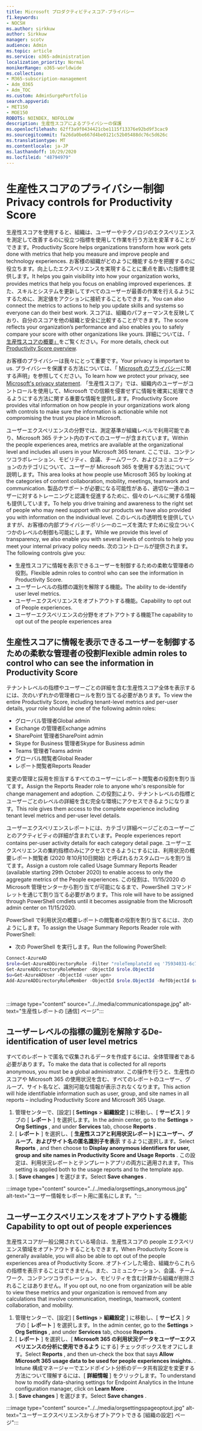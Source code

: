 ```yaml
---
title: Microsoft プロダクティビティスコア-プライバシー
f1.keywords:
- NOCSH
ms.author: sirkkuw
author: Sirkkuw
manager: scotv
audience: Admin
ms.topic: article
ms.service: o365-administration
localization_priority: Normal
monikerRange: o365-worldwide
ms.collection:
- M365-subscription-management
- Adm_O365
- Adm_TOC
ms.custom: AdminSurgePortfolio
search.appverid:
- MET150
- MOE150
ROBOTS: NOINDEX, NOFOLLOW
description: 生産性スコアによるプライバシーの保護
ms.openlocfilehash: 62ff3a9f0434421cbe1115f13376e92bd9f3cac9
ms.sourcegitcommit: fa26da0be667d4be0121c52b05488dc76c5d626c
ms.translationtype: MT
ms.contentlocale: ja-JP
ms.lasthandoff: 10/29/2020
ms.locfileid: "48794979"
---
```

# <a name="privacy-controls-for-productivity-score"></a><span data-ttu-id="90b31-103">生産性スコアのプライバシー制御</span><span class="sxs-lookup"><span data-stu-id="90b31-103">Privacy controls for Productivity Score</span></span>

<span data-ttu-id="90b31-104">生産性スコアを使用すると、組織は、ユーザーやテクノロジのエクスペリエンスを測定して改善するのに役立つ指標を使用して作業を行う方法を変革することができます。</span><span class="sxs-lookup"><span data-stu-id="90b31-104">Productivity Score helps organizations transform how work gets done with metrics that help you measure and improve people and technology experiences.</span></span> <span data-ttu-id="90b31-105">お客様の組織がどのように機能するかを把握するのに役立ちます。向上したエクスペリエンスを実現することに重点を置いた指標を提供します。</span><span class="sxs-lookup"><span data-stu-id="90b31-105">It helps you gain visibility into how your organization works, provides metrics that help you focus on enabling improved experiences.</span></span>  <span data-ttu-id="90b31-106">また、スキルとシステムを更新してすべてのユーザーが最善の作業を行えるようにするために、測定値をアクションに接続することもできます。</span><span class="sxs-lookup"><span data-stu-id="90b31-106">You can also connect the metrics to actions to help you update skills and systems so everyone can do their best work.</span></span> <span data-ttu-id="90b31-107">スコアは、組織のパフォーマンスを反映しており、自分のスコアを他の組織と安全に比較することができます。</span><span class="sxs-lookup"><span data-stu-id="90b31-107">The score reflects your organization’s performance and also enables you to safely compare your score with other organizations like yours.</span></span>  <span data-ttu-id="90b31-108">詳細については、「 [生産性スコアの概要」](productivity-score.md)をご覧ください。</span><span class="sxs-lookup"><span data-stu-id="90b31-108">For more details, check out [Productivity Score overview](productivity-score.md).</span></span>

<span data-ttu-id="90b31-109">お客様のプライバシーは我々にとって重要です。</span><span class="sxs-lookup"><span data-stu-id="90b31-109">Your privacy is important to us.</span></span> <span data-ttu-id="90b31-110">プライバシーを保護する方法については、「 [Microsoft のプライバシー](https://privacy.microsoft.com/privacystatement)に関する声明」を参照してください。</span><span class="sxs-lookup"><span data-stu-id="90b31-110">To learn how we protect your privacy, see [Microsoft's privacy statement](https://privacy.microsoft.com/privacystatement).</span></span> <span data-ttu-id="90b31-111">「生産性スコア」では、組織内のユーザーがコントロールを使用して、Microsoft での信頼を侵害せずに情報を確実に処理できるようにする方法に関する重要な情報を提供します。</span><span class="sxs-lookup"><span data-stu-id="90b31-111">Productivity Score provides vital information on how people in your organizations work along with controls to make sure the information is actionable while not compromising the trust you place in Microsoft.</span></span>

<span data-ttu-id="90b31-112">ユーザーエクスペリエンスの分野では、測定基準が組織レベルで利用可能であり、Microsoft 365 テナント内のすべてのユーザーが含まれています。</span><span class="sxs-lookup"><span data-stu-id="90b31-112">Within the people experiences area, metrics are available at the organizational   level and includes all users in your Microsoft 365 tenant.</span></span> <span data-ttu-id="90b31-113">ここでは、コンテンツコラボレーション、モビリティ、会議、チームワーク、およびコミュニケーションのカテゴリについて、ユーザーが Microsoft 365 を使用する方法について説明します。</span><span class="sxs-lookup"><span data-stu-id="90b31-113">This area looks at how people use Microsoft 365 by looking at the categories of content collaboration, mobility, meetings, teamwork and communication.</span></span> <span data-ttu-id="90b31-114">製品のサポートが必要になる可能性がある、適切な一連のユーザーに対するトレーニングと認識を促進するために、個々のレベルに関する情報も提供しています。</span><span class="sxs-lookup"><span data-stu-id="90b31-114">To help you drive   training and awareness  to the right set of people who may need support with our products we have also provided you with information on the  individual level.</span></span> <span data-ttu-id="90b31-115">このレベルの透明性を提供していますが、お客様の内部プライバシーポリシーのニーズを満たすために役立ついくつかのレベルの制御も可能にします。</span><span class="sxs-lookup"><span data-stu-id="90b31-115">While we provide this level of transparency, we also enable you with several levels of controls to help you meet your internal privacy policy needs.</span></span>
<span data-ttu-id="90b31-116">次のコントロールが提供されます。</span><span class="sxs-lookup"><span data-stu-id="90b31-116">The following controls give you:</span></span>

- <span data-ttu-id="90b31-117">生産性スコアに情報を表示できるユーザーを制御するための柔軟な管理者の役割。</span><span class="sxs-lookup"><span data-stu-id="90b31-117">Flexible admin roles to control who can see the information in Productivity Score.</span></span>
- <span data-ttu-id="90b31-118">ユーザーレベルの指標の識別を解除する機能。</span><span class="sxs-lookup"><span data-stu-id="90b31-118">The ability to de-identify user level metrics.</span></span>
- <span data-ttu-id="90b31-119">ユーザーエクスペリエンスをオプトアウトする機能。</span><span class="sxs-lookup"><span data-stu-id="90b31-119">Capability to opt out of People experiences.</span></span>
- <span data-ttu-id="90b31-120">ユーザーエクスペリエンスの分野をオプトアウトする機能</span><span class="sxs-lookup"><span data-stu-id="90b31-120">The capability to opt out of the people   experiences area</span></span>

## <a name="flexible-admin-roles-to-control-who-can-see-the-information-in-productivity-score"></a><span data-ttu-id="90b31-121">生産性スコアに情報を表示できるユーザーを制御するための柔軟な管理者の役割</span><span class="sxs-lookup"><span data-stu-id="90b31-121">Flexible admin roles to control who can see the information in Productivity Score</span></span>

<span data-ttu-id="90b31-122">テナントレベルの指標やユーザーごとの詳細を含む生産性スコア全体を表示するには、次のいずれかの管理者ロールを割り当てる必要があります。</span><span class="sxs-lookup"><span data-stu-id="90b31-122">To view the entire Productivity Score, including tenant-level metrics and per-user details, your role should be one of the following admin roles:</span></span>

- <span data-ttu-id="90b31-123">グローバル管理者</span><span class="sxs-lookup"><span data-stu-id="90b31-123">Global admin</span></span>
- <span data-ttu-id="90b31-124">Exchange の管理者</span><span class="sxs-lookup"><span data-stu-id="90b31-124">Exchange admins</span></span>
- <span data-ttu-id="90b31-125">SharePoint 管理者</span><span class="sxs-lookup"><span data-stu-id="90b31-125">SharePoint admin</span></span>
- <span data-ttu-id="90b31-126">Skype for Business 管理者</span><span class="sxs-lookup"><span data-stu-id="90b31-126">Skype for Business admin</span></span>
- <span data-ttu-id="90b31-127">Teams 管理者</span><span class="sxs-lookup"><span data-stu-id="90b31-127">Teams admin</span></span>
- <span data-ttu-id="90b31-128">グローバル閲覧者</span><span class="sxs-lookup"><span data-stu-id="90b31-128">Global Reader</span></span>
- <span data-ttu-id="90b31-129">レポート閲覧者</span><span class="sxs-lookup"><span data-stu-id="90b31-129">Reports Reader</span></span>

<span data-ttu-id="90b31-130">変更の管理と採用を担当するすべてのユーザーにレポート閲覧者の役割を割り当てます。</span><span class="sxs-lookup"><span data-stu-id="90b31-130">Assign the Reports Reader role to anyone who's responsible for change management and adoption.</span></span> <span data-ttu-id="90b31-131">この役割により、テナントレベルの指標とユーザーごとのレベルの詳細を含む完全な環境にアクセスできるようになります。</span><span class="sxs-lookup"><span data-stu-id="90b31-131">This role gives them access to the complete experience including tenant level metrics and per-user level details.</span></span>

<span data-ttu-id="90b31-132">ユーザーエクスペリエンスレポートには、カテゴリ詳細ページごとのユーザーごとのアクティビティの詳細が含まれています。</span><span class="sxs-lookup"><span data-stu-id="90b31-132">People experiences report contains per-user activity details for each category detail page.</span></span> <span data-ttu-id="90b31-133">ユーザーエクスペリエンスの集約指標のみにアクセスできるようにするには、利用状況の概要レポート閲覧者 (2020 年10月10日開始) と呼ばれるカスタムロールを割り当てます。</span><span class="sxs-lookup"><span data-stu-id="90b31-133">Assign a custom role called Usage Summary Reports Reader (available starting 29th October 2020) to enable access to only the aggregate metrics of the People experiences.</span></span> <span data-ttu-id="90b31-134">この役割は、11/15/2020 の Microsoft 管理センターから割り当てが可能になるまで、PowerShell コマンドレットを通じて割り当てる必要があります。</span><span class="sxs-lookup"><span data-stu-id="90b31-134">This role will have to be assigned through PowerShell cmdlets until it becomes assignable from the Microsoft admin center on 11/15/2020.</span></span>

<span data-ttu-id="90b31-135">PowerShell で利用状況の概要レポートの閲覧者の役割を割り当てるには、次のようにします。</span><span class="sxs-lookup"><span data-stu-id="90b31-135">To assign the Usage Summary Reports Reader role with PowerShell:</span></span>

- <span data-ttu-id="90b31-136">次の PowerShell を実行します。</span><span class="sxs-lookup"><span data-stu-id="90b31-136">Run the following PowerShell:</span></span>

```powershell
Connect-AzureAD
$role=Get-AzureADDirectoryRole -Filter "roleTemplateId eq '75934031-6c7e-415a-99d7-48dbd49e875e'"
Get-AzureADDirectoryRoleMember -ObjectId $role.ObjectId
$u=Get-AzureADUser -ObjectId <user upn>
Add-AzureADDirectoryRoleMember -ObjectId $role.ObjectId -RefObjectId $u.ObjectId
```

</br>

:::image type="content" source="../../media/communicationspage.jpg" alt-text="生産性レポートの [通信] ページ":::

## <a name="de-identification-of-user-level-metrics"></a><span data-ttu-id="90b31-138">ユーザーレベルの指標の識別を解除する</span><span class="sxs-lookup"><span data-stu-id="90b31-138">De-identification of user level metrics</span></span>

<span data-ttu-id="90b31-139">すべてのレポートで匿名で収集されるデータを作成するには、全体管理者である必要があります。</span><span class="sxs-lookup"><span data-stu-id="90b31-139">To make the data that is collected for all reports anonymous, you must be a global administrator.</span></span> <span data-ttu-id="90b31-140">この操作を行うと、生産性のスコアや Microsoft 365 の使用状況を含む、すべてのレポートのユーザー、グループ、サイト名など、識別可能な情報が表示されなくなります。</span><span class="sxs-lookup"><span data-stu-id="90b31-140">This action will hide identifiable information such as user, group, and site names in all reports – including Productivity Score and Microsoft 365 Usage.</span></span>

1. <span data-ttu-id="90b31-141">管理センターで、[設定] [ **Settings**   >   **組織設定** ] に移動し、[ **サービス** ] タブの [ **レポート** ] を選択します。</span><span class="sxs-lookup"><span data-stu-id="90b31-141">In the admin center, go to the  **Settings**  >  **Org Settings** , and under  **Services**  tab, choose  **Reports** .</span></span>
2. <span data-ttu-id="90b31-142">[  **レポート** ] を選択し、[  **生産性スコアと利用状況レポート] にユーザー、グループ、およびサイト名の匿名識別子を表示** するように選択します。</span><span class="sxs-lookup"><span data-stu-id="90b31-142">Select  **Reports** , and then choose to  **Display anonymous identifiers for user, group and site names in Productivity Score and Usage Reports** .</span></span> <span data-ttu-id="90b31-143">この設定は、利用状況レポートとテンプレートアプリの両方に適用されます。</span><span class="sxs-lookup"><span data-stu-id="90b31-143">This setting is applied both to the usage reports and to the template app.</span></span>
3. <span data-ttu-id="90b31-144">[  **Save changes** ] を選びます。</span><span class="sxs-lookup"><span data-stu-id="90b31-144">Select  **Save changes** .</span></span>

:::image type="content" source="../../media/orgsettings_anonymous.jpg" alt-text="ユーザー情報をレポート用に匿名にします。":::

## <a name="capability-to-opt-out-of-people-experiences"></a><span data-ttu-id="90b31-146">ユーザーエクスペリエンスをオプトアウトする機能</span><span class="sxs-lookup"><span data-stu-id="90b31-146">Capability to opt out of people experiences</span></span>

<span data-ttu-id="90b31-147">生産性スコアが一般公開されている場合は、生産性スコアの people エクスペリエンス領域をオプトアウトすることもできます。</span><span class="sxs-lookup"><span data-stu-id="90b31-147">When Productivity Score is generally available, you will also be able to opt out of the people experiences area of Productivity Score.</span></span> <span data-ttu-id="90b31-148">オプトインした場合、組織からこれらの指標を表示することはできません。また、コミュニケーション、会議、チームワーク、コンテンツコラボレーション、モビリティを含む計算から組織が削除されることはありません。</span><span class="sxs-lookup"><span data-stu-id="90b31-148">If you opt out, no one from  organization will be able to view these metrics and your organization is removed from any calculations that involve communication, meetings, teamwork, content collaboration, and mobility.</span></span>

1. <span data-ttu-id="90b31-149">管理センターで、[設定] [ **Settings**   >   **組織設定** ] に移動し、[ **サービス** ] タブの [ **レポート** ] を選択します。</span><span class="sxs-lookup"><span data-stu-id="90b31-149">In the admin center, go to the  **Settings**  >  **Org Settings** , and under  **Services**  tab, choose  **Reports** .</span></span>
2. <span data-ttu-id="90b31-150">[  **レポート** ] を選択し、[  **Microsoft 365 の利用状況データをユーザーエクスペリエンスの分析に使用できるよう** にする] チェックボックスをオフにします。</span><span class="sxs-lookup"><span data-stu-id="90b31-150">Select  **Reports** , and then un-check the box that says  **Allow Microsoft 365 usage data to be used for people experiences insights.** .</span></span> <span data-ttu-id="90b31-151">Intune 構成マネージャーでエンドポイント分析のデータ共有設定を変更する方法について理解するには、[ **詳細情報** ] をクリックします。</span><span class="sxs-lookup"><span data-stu-id="90b31-151">To understand how to modify data-sharing settings for Endpoint Analytics in the Intune configuration manager, click on **Learn More** .</span></span>
3. <span data-ttu-id="90b31-152">[  **Save changes** ] を選びます。</span><span class="sxs-lookup"><span data-stu-id="90b31-152">Select  **Save changes** .</span></span>

:::image type="content" source="../../media/orgsettingspageoptout.jpg" alt-text="ユーザーエクスペリエンスからオプトアウトできる [組織の設定] ページ":::